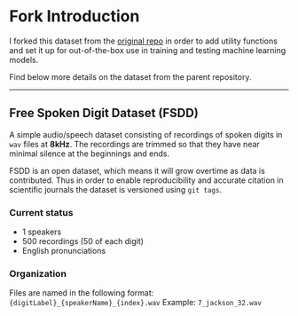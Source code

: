 # Fork Introduction
I forked this dataset from the [original repo](https://github.com/Jakobovski/free-spoken-digit-dataset) in order to add utility functions and set it up for out-of-the-box use in training and testing machine learning models. 


Find below more details on the dataset from the parent repository. 

-----

## Free Spoken Digit Dataset (FSDD)

A simple audio/speech dataset consisting of recordings of spoken digits in `wav` files at **8kHz**. The recordings are trimmed so that they have near minimal silence at the beginnings and ends.

FSDD is an open dataset, which means it will grow overtime as data is contributed. Thus in order to enable reproducibility and accurate citation in scientific journals the dataset is versioned using `git tags`. 

### Current status
- 1 speakers
- 500 recordings (50 of each digit)
- English pronunciations

### Organization
Files are named in the following format:
`{digitLabel}_{speakerName}_{index}.wav`
Example: `7_jackson_32.wav`
